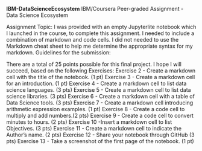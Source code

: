 **IBM-DataScienceEcosystem**
IBM/Coursera Peer-graded Assignment - Data Science Ecosystem

Assignment Topic: I was provided with an empty Jupyterlite notebook which I launched in the course, to complete this assignment. 
I needed to include a combination of markdown and code cells. I did not needed to use the Markdown cheat sheet to help me determine the appropriate syntax for my markdown. 
Guidelines for the submission:

There are a total of 25 points possible for this final project. I hope I will succeed, based on the following Exercises:
Exercise 2 - Create a markdown cell with the title of the notebook. (1 pt)
Exercise 3 - Create a markdown cell for an introduction. (1 pt) 
Exercise 4 - Create a markdown cell to list data science languages. (3 pts) 
Exercise 5 - Create a markdown cell to list data science libraries. (3 pts) 
Exercise 6 - Create a markdown cell with a table of Data Science tools. (3 pts)
Exercise 7 - Create a markdown cell introducing arithmetic expression examples. (1 pt) 
Exercise 8 - Create a code cell to multiply and add numbers.(2 pts) 
Exercise 9 - Create a code cell to convert minutes to hours. (2 pts)
Exercise 10 -Insert a markdown cell to list Objectives. (3 pts)
Exercise 11 - Create a markdown cell to indicate the Author’s name. (2 pts) 
Exercise 12 - Share your notebook through GitHub (3 pts)
Exercise 13 - Take a screenshot of the first page of the notebook. (1 pt)
